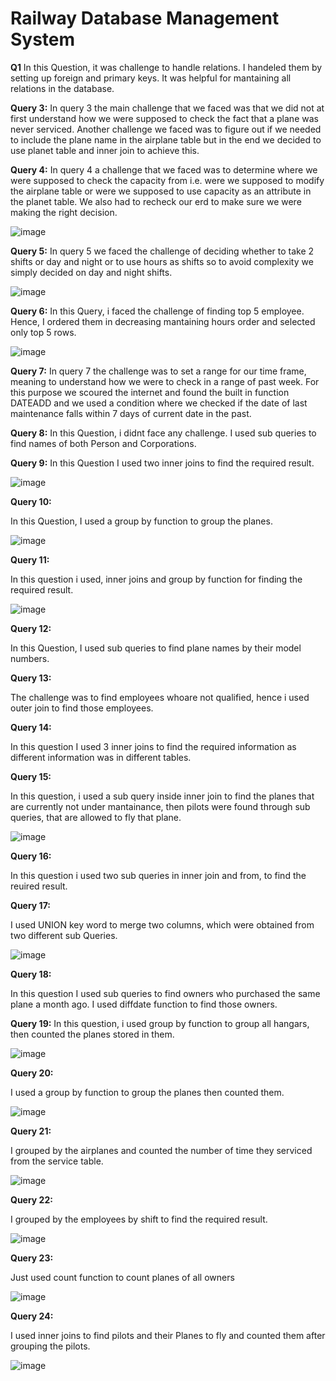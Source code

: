 # Railway Database Management System 
**Q1**
In this Question, it was challenge to handle relations. I handeled them by setting up foreign and primary keys. It was helpful for mantaining all relations in the database.

**Query 3:**
In query 3 the main challenge that we faced was that we did not at first understand how we were supposed to check the fact that a plane was never serviced. Another challenge we faced was to figure out if we needed to include the plane name in the airplane table but in the end we decided to use planet table and inner join to achieve this.

**Query 4:**
In query 4 a challenge that we faced was to determine where we were supposed to check the capacity from i.e. were we supposed to modify the airplane table or were we supposed to use capacity as an attribute in the planet table. We also had to recheck our erd to make sure we were making the right decision.

![image](https://user-images.githubusercontent.com/116886893/228639024-b5b25a9b-1e43-4d34-aaae-73a4829ac559.png)


**Query 5:**
In query 5 we faced the challenge of deciding whether to take 2 shifts or day and night or to use hours as shifts so to avoid complexity we simply decided on day and night shifts.

![image](https://user-images.githubusercontent.com/116886893/228639119-aaa890f4-2cb7-4c3e-9e65-063d2a674bbc.png)

**Query 6:**
In this Query, i faced the challenge of finding top 5 employee. Hence, I ordered them in decreasing mantaining hours order and selected only top 5 rows.

![image](https://user-images.githubusercontent.com/116886893/228639650-1d07c6a2-9dd2-40a6-b2c2-44a25f71bde3.png)


**Query 7:**
In query 7 the challenge was to set a range for our time frame, meaning to understand how we were to check in a range of past week. For this purpose we scoured the internet and found the built in function DATEADD and we used a condition where we checked if the date of last maintenance falls within 7 days of current date in the past.

**Query 8:**
In this Question, i didnt face any challenge. I used sub queries to find names of both Person and Corporations.

**Query 9:**
In this Question I used two inner joins to find the required result. 

![image](https://github.com/Luqman-Ansari/Railway-Database-Management-System/assets/116886893/9bf130ac-1152-498f-b075-f7064a006c6c)


**Query 10:**

In this Question, I used a group by function to group the planes.

![image](https://user-images.githubusercontent.com/116886893/228640721-98606a88-2941-460a-bd5e-ee33eb9d2480.png)

**Query 11:**

In this question i used, inner joins and group by function for finding the required result. 

![image](https://user-images.githubusercontent.com/116886893/228641066-4a58f0db-8fdc-4ba4-b353-bc3eb61a6e85.png)

**Query 12:**

In this Question, I used sub queries to find plane names by their model numbers.

**Query 13:**

The challenge was to find employees whoare not qualified, hence i used outer join to find those employees. 

**Query 14:**

In this question I used 3 inner joins to find the required information as different information was in different tables.

**Query 15:**

In this question, i used a sub query inside inner join to find the planes that are currently not under mantainance, then pilots were found through sub queries, that are allowed to fly that plane. 

![image](https://user-images.githubusercontent.com/116886893/228642197-fa7f808e-ed10-4216-83c5-b33c107b829a.png)

**Query 16:**

In this question i used two sub queries in inner join and from, to find the reuired result. 




**Query 17:**

I used UNION key word to merge two columns, which were obtained from two different sub Queries. 

![image](https://user-images.githubusercontent.com/116886893/228642735-5e9820e9-1b00-4564-9411-4b8a3278ec84.png)

**Query 18:**

In this question I used sub queries to find owners who purchased the same plane a month ago. I used diffdate function to find those owners. 

**Query 19:**
In this question, i used group by function to group all hangars, then counted the planes stored in them. 

![image](https://user-images.githubusercontent.com/116886893/228643073-89f1212b-3647-4d6f-ac6a-55e1ae3750b0.png)

**Query 20:**

I used a group by function to group the planes then counted them.

![image](https://user-images.githubusercontent.com/116886893/228643690-15d3abd6-666f-4a36-9003-4dc301ca6c4e.png)

**Query 21:**

I grouped by the airplanes and counted the number of time they serviced from the service table.

![image](https://user-images.githubusercontent.com/116886893/228644036-e45028a6-9212-4470-a9cc-77124e3ee0c4.png)

**Query 22:**

I grouped by the employees by shift to find the required result.

![image](https://user-images.githubusercontent.com/116886893/228644156-627e1fe9-56db-4db3-806c-8d36400cded8.png)

**Query 23:**

Just used count function to count planes of all owners 

![image](https://user-images.githubusercontent.com/116886893/228644366-7bc52826-3396-4de8-9a5b-cfd15f9fbede.png)

**Query 24:**

I used inner joins to find pilots and their Planes to fly and counted them after grouping the pilots. 

![image](https://user-images.githubusercontent.com/116886893/228644656-5a3b397e-62ca-418a-bf4e-2cac2d2991e1.png)


